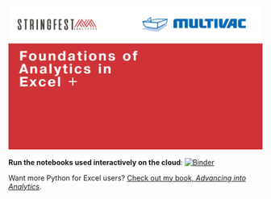 ![Event cover](images/cover.png)

**Run the notebooks used interactively on the cloud**: [![Binder](https://mybinder.org/badge_logo.svg)](https://mybinder.org/v2/gh/stringfestdata/python-for-excel-users-crash-course/HEAD)

Want more Python for Excel users? [Check out my book, *Advancing into Analytics*](https://stringfestanalytics.com/book/).

